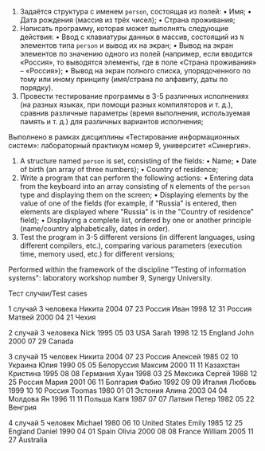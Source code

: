  1. Задаётся структура с именем `person`, состоящая из полей:
   • Имя;
   • Дата рождения (массив из трёх чисел);
   • Страна проживания;
2. Написать программу, которая может выполнять следующие действия:
   • Ввод с клавиатуры данных в массив, состоящий из `N` элементов типа `person` и вывод их на экран;
   • Вывод на экран элементов по значению одного из полей (например, если вводится «Россия», то выводятся элементы, где в поле «Страна проживания» – «Россия»);
   • Вывод на экран полного списка, упорядоченного по тому или иному принципу (имя/страна по алфавиту, даты по порядку).
3. Провести тестирование программы в 3-5 различных исполнениях (на разных языках, при помощи разных компиляторов и т. д.), сравнив различные параметры (время выполнения, используемая память и т. д.) для различных вариантов исполнения;

Выполнено в рамках дисциплины «Тестирование информационных систем»: лабораторный практикум номер 9, университет «Синергия».

1. A structure named `person` is set, consisting of the fields:
• Name;
   • Date of birth (an array of three numbers);
   • Country of residence;
2. Write a program that can perform the following actions:
   • Entering data from the keyboard into an array consisting of `N` elements of the `person` type and displaying them on the screen;
   • Displaying elements by the value of one of the fields (for example, if "Russia" is entered, then elements are displayed where "Russia" is in the "Country of residence" field);
   • Displaying a complete list, ordered by one or another principle (name/country alphabetically, dates in order).
3. Test the program in 3-5 different versions (in different languages, using different compilers, etc.), comparing various parameters (execution time, memory used, etc.) for different versions;

Performed within the framework of the discipline "Testing of information systems": laboratory workshop number 9, Synergy University.

Тест случаи/Test cases

1 случай
3 человека
Никита 2004 07 23 Россия
Иван 1998 12 31 Россия
Матвей 2000 04 21 Чехия

2 случай
3 человека
Nick 1995 05 03 USA
Sarah 1998 12 15 England
John 2000 07 29 Canada

3 случай
15 человек
Никита 2004 07 23 Россия
Алексей 1985 02 10 Украина
Юлия 1990 05 05 Белоруссия
Максим 2000 11 11 Казахстан
Кристина 1995 08 08 Германия
Хуан 1998 03 25 Мексика
Сергей 1988 12 25 Россия
Мария 2001 06 11 Болгария
Фабио 1992 09 09 Италия
Любовь 1999 10 10 Россия
Тоomas 1980 01 01 Эстония
Алина 2003 04 04 Молдова
Ян 1996 11 11 Польша
Катя 1987 07 07 Латвия
Петер 1982 05 22 Венгрия

4 случай
5 человек
Michael 1980 06 10 United States
Emily 1985 12 25 England
Daniel 1990 04 01 Spain
Olivia 2000 08 08 France
William 2005 11 27 Australia
